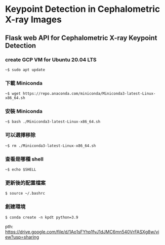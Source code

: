 # Keypoint Detection in Cephalometric X-ray Images
## Flask web API for Cephalometric X-ray Keypoint Detection

### create GCP VM for Ubuntu 20.04 LTS
`~$ sudo apt update`
### 下載 Miniconda
`~$ wget https://repo.anaconda.com/miniconda/Miniconda3-latest-Linux-x86_64.sh`
### 安裝 Miniconda
`~$ bash ./Miniconda3-latest-Linux-x86_64.sh`
### 可以選擇移除
`~$ rm ./Miniconda3-latest-Linux-x86_64.sh`
### 查看是哪種 shell
`~$ echo $SHELL`
### 更新後的配置檔案
`$ source ~/.bashrc`

### 創建環境
`$ conda create -n kpdt python=3.9`



pth: https://drive.google.com/file/d/1Ao1sFYhp1fvJ1dJMC6mn540VrFASXg8w/view?usp=sharing
